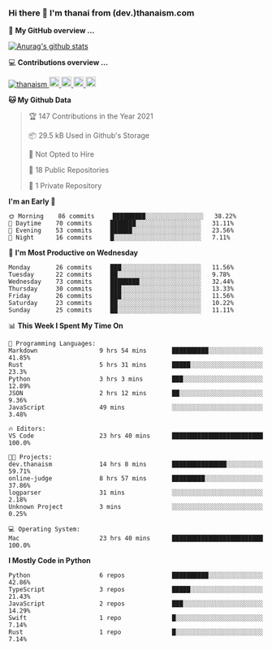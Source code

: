 ### Hi there 👋 I'm thanai from (dev.)thanaism.com

<!-- バッジ関連 -->
<!--
メイン：https://shields.io/category/social
GitHub view：https://github.com/antonkomarev/github-profile-views-counter
Qiita contributions：https://qiita.com/mikkame/items/f2c60d9caf8a8e38ec50
 -->

🍎 **My GitHub overview ...**

<!-- GitHubトロフィー -->
<!--
https://github.com/ryo-ma/github-profile-trophy
 -->

<!-- [![trophy](https://github-profile-trophy.vercel.app/?username=thanaism)](https://github.com/thanaism/thanaism) -->

<!-- GitHubステータス -->
<!--
https://github.com/anuraghazra/github-readme-stats
 -->

[![Anurag's github stats](https://github-readme-stats.vercel.app/api?username=thanaism&count_private=true&show_icons=true)](https://github.com/thanaism/thanaism)

<!-- [![ReadMe Card](https://github-readme-stats.vercel.app/api/pin/?username=thanaism&repo=thanaism)](https://github.com/thanaism/thanaism) -->

<!-- Skill icons -->
<!--
https://rahuldkjain.github.io/gh-profile-readme-generator/
 -->

💻 **Contributions overview ...**

<p align="left">

  <a href="https://github.com/thanaism/thanaism/">
    <img src="https://komarev.com/ghpvc/?username=thanaism" alt="thanaism" />
  </a>
  <a href="http://twitter.com/okinawa__noodle">
    <img height="20" src="https://img.shields.io/twitter/follow/okinawa__noodle?label=Twitter&logo=twitter&style=flat" />
  </a>
  <a href="https://github.com/thanaism">
    <img height="20" src="https://img.shields.io/github/followers/thanaism?label=follow&logo=github&style=flat" />
  </a>
  <!-- <a href="https://www.reddit.com/user/thanaism">
    <img height="20" src="https://img.shields.io/reddit/user-karma/combined/thanaism?label=Reddit&logo=reddit&style=flat" />
  </a>
  <a href="https://stackoverflow.com/users/5720201/thanaism">
    <img height="20" src="https://img.shields.io/stackexchange/stackoverflow/r/5720201?label=StackOverflow&logo=stack-overflow&style=flat" /> -->
  </a>
  <a href="http://qiita.com/thanai">
    <img height="20" src="https://qiita-badge.apiapi.app/s/thanai/posts.svg" />
  </a>
  <//qiita.com/thanai">
    <img height="20" src="https://qiita-badge.apiapi.app/s/thanai/contributions.svg" />
  </a>
</p>

<!--START_SECTION:waka-->
**🐱 My Github Data** 

> 🏆 147 Contributions in the Year 2021
 > 
> 📦 29.5 kB Used in Github's Storage 
 > 
> 🚫 Not Opted to Hire
 > 
> 📜 18 Public Repositories 
 > 
> 🔑 1 Private Repository 
 > 
**I'm an Early 🐤** 

```text
🌞 Morning    86 commits     █████████░░░░░░░░░░░░░░░░   38.22% 
🌆 Daytime    70 commits     ███████░░░░░░░░░░░░░░░░░░   31.11% 
🌃 Evening    53 commits     ██████░░░░░░░░░░░░░░░░░░░   23.56% 
🌙 Night      16 commits     █░░░░░░░░░░░░░░░░░░░░░░░░   7.11%

```
📅 **I'm Most Productive on Wednesday** 

```text
Monday       26 commits     ███░░░░░░░░░░░░░░░░░░░░░░   11.56% 
Tuesday      22 commits     ██░░░░░░░░░░░░░░░░░░░░░░░   9.78% 
Wednesday    73 commits     ████████░░░░░░░░░░░░░░░░░   32.44% 
Thursday     30 commits     ███░░░░░░░░░░░░░░░░░░░░░░   13.33% 
Friday       26 commits     ███░░░░░░░░░░░░░░░░░░░░░░   11.56% 
Saturday     23 commits     ██░░░░░░░░░░░░░░░░░░░░░░░   10.22% 
Sunday       25 commits     ██░░░░░░░░░░░░░░░░░░░░░░░   11.11%

```


📊 **This Week I Spent My Time On** 

```text
💬 Programming Languages: 
Markdown                 9 hrs 54 mins       ██████████░░░░░░░░░░░░░░░   41.85% 
Rust                     5 hrs 31 mins       █████░░░░░░░░░░░░░░░░░░░░   23.3% 
Python                   3 hrs 3 mins        ███░░░░░░░░░░░░░░░░░░░░░░   12.89% 
JSON                     2 hrs 12 mins       ██░░░░░░░░░░░░░░░░░░░░░░░   9.36% 
JavaScript               49 mins             ░░░░░░░░░░░░░░░░░░░░░░░░░   3.48%

🔥 Editors: 
VS Code                  23 hrs 40 mins      █████████████████████████   100.0%

🐱‍💻 Projects: 
dev.thanaism             14 hrs 8 mins       ███████████████░░░░░░░░░░   59.71% 
online-judge             8 hrs 57 mins       █████████░░░░░░░░░░░░░░░░   37.86% 
logparser                31 mins             ░░░░░░░░░░░░░░░░░░░░░░░░░   2.18% 
Unknown Project          3 mins              ░░░░░░░░░░░░░░░░░░░░░░░░░   0.25%

💻 Operating System: 
Mac                      23 hrs 40 mins      █████████████████████████   100.0%

```

**I Mostly Code in Python** 

```text
Python                   6 repos             ██████████░░░░░░░░░░░░░░░   42.86% 
TypeScript               3 repos             █████░░░░░░░░░░░░░░░░░░░░   21.43% 
JavaScript               2 repos             ███░░░░░░░░░░░░░░░░░░░░░░   14.29% 
Swift                    1 repo              █░░░░░░░░░░░░░░░░░░░░░░░░   7.14% 
Rust                     1 repo              █░░░░░░░░░░░░░░░░░░░░░░░░   7.14%

```



<!--END_SECTION:waka-->
